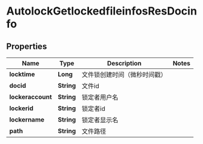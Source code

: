 # AutolockGetlockedfileinfosResDocinfo

## Properties
Name | Type | Description | Notes
------------ | ------------- | ------------- | -------------
**locktime** | **Long** | 文件锁创建时间（微秒时间戳） | 
**docid** | **String** | 文件id | 
**lockeraccount** | **String** | 锁定者用户名 | 
**lockerid** | **String** | 锁定者id | 
**lockername** | **String** | 锁定者显示名 | 
**path** | **String** | 文件路径 | 
